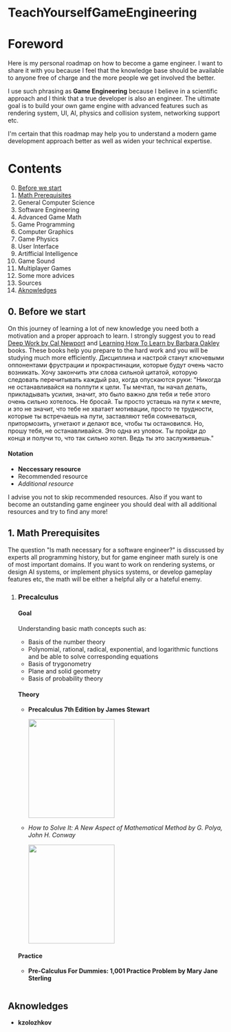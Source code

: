# TeachYourselfGameEngineering
<h1>Foreword</h1>
<p>Here is my personal roadmap on how to become a game engineer. I want to share it with you because I feel that the knowledge base should be available to anyone free of charge and the more people we get involved the better.

I use such phrasing as <strong>Game Engineering</strong> because I believe in a scientific approach and I think that a true developer is also an engineer. The ultimate goal is to build your own game engine with advanced features such as rendering system, UI, AI, physics and collision system, networking support etc. 

I'm certain that this roadmap may help you to understand a modern game development approach better as well as widen your technical expertise.</p>
<h1>Contents</h1>
<ol start="0">
  <li><a href="#0-before-we-start">Before we start</a></li>
  <li><a href="#1-math-prerequisites">Math Prerequisites</a></li>
  <li>General Computer Science</li>
  <li>Software Engineering</li>
  <li>Advanced Game Math</li>
  <li>Game Programming</li>
  <li>Computer Graphics</li>
  <li>Game Physics</li>
  <li>User Interface</li>
  <li>Artifficial Intelligence</li>
  <li>Game Sound</li>
  <li>Multiplayer Games</li>
  <li>Some more advices</li>
  <li>Sources</li>
  <li><a href="#aknowledges">Aknowledges</a></li>
</ol>
<h2>0. Before we start</h2>
<p>On this journey  of learning a lot of new knowledge you need both a motivation and a proper approach to learn. I strongly suggest you to read <a href="https://www.calnewport.com/books/deep-work/">Deep Work by Cal Newport</a> and <a href="https://barbaraoakley.com/books/learning-how-to-learn/">Learning How To Learn by Barbara Oakley</a> books. These books help you prepare to the hard work and you will be studying much more efficiently. Дисциплина и настрой станут ключевыми оппонентами фрустрации и прокрастинации, которые будут очень часто возникать.
Хочу закончить эти слова сильной цитатой, которую следовать перечитывать каждый раз, когда опускаются руки:
<blockquete>"Никогда не останавливайся на полпути к цели. Ты мечтал, ты начал делать, прикладывать усилия, значит, это было важно для тебя и тебе этого очень сильно хотелось. Не бросай. Ты просто устаешь на пути к мечте, и это не значит, что тебе не хватает мотивации, просто те трудности, которые ты встречаешь на пути, заставляют тебя сомневаться, притормозить, угнетают и делают все, чтобы ты остановился. Но, прошу тебя, не останавливайся. Это одна из уловок. Ты пройди до конца и получи то, что так сильно хотел. Ведь ты это заслуживаешь." </blockquete> </p>
</p>
<h4>Notation</h4>
<ul>
  <li><strong>Neccessary resource</strong></li>
  <li>Recommended resource</li>
  <li><em>Additional resource</em></li>
</ul>
 <p>I advise you not to skip recommended resources. Also if you want to become an outstanding game engineer you should deal with all additional resources and try to find any more!</p>
</p>
<h2>1. Math Prerequisites</h2>
<p> The question "Is math necessary for a software engineer?" is disscussed by experts all programming history, but for game engineer math surely is one of most important domains. If you want to work on rendering systems, or design AI systems, or implement physics systems, or develop gameplay features etc, the math will be either a helpful ally or a hateful enemy.
<ol>
  <li> <h3>Precalculus</h3>
     <h4>Goal</h4>
        <p>Understanding basic math concepts such as:</p>
        <ul>
          <li> Basis of the number theory
          <li> Polynomial, rational, radical, exponential, and logarithmic functions and be able to solve corresponding equations
          <li> Basis of trygonometry
          <li> Plane and solid geometry
          <li> Basis of probability theory
        </ul>
     <h4>Theory</h4>
     <ul> 
        <li>
          <p><strong>Precalculus 7th Edition by James Stewart</strong></p>
          <img src="https://user-images.githubusercontent.com/31415381/143224298-4032932c-a08e-43f9-a0ca-68380ad5b25e.png" width="200" height="230"></img>
        </li>
        <li>
          <p><em>How to Solve It: A New Aspect of Mathematical Method by G. Polya, John H. Conway</em></p>
          <img src="https://user-images.githubusercontent.com/31415381/143228072-f9dbbddd-56fb-4447-bb61-2089e09a5799.png" width="200" height="230"></img>
        </li>
     </ul>
     <h4>Practice</h4>
     <ul>
        <li> 
          <p><strong>Pre-Calculus For Dummies: 1,001 Practice Problem by Mary Jane Sterling</p>
          <img src="">
        </li>
     </ul>
  </li>   
</ol>

<h2>Aknowledges</h2>
<ul>
  <li>kzolozhkov</li>
</ul>
